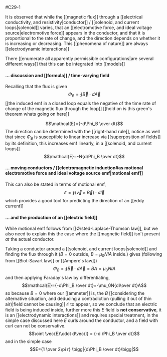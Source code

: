 #C29-1 

It is observed that while the [[magnetic flux]] through a [[electrical conductivity, and resistivity|conductor]] / [[solenoid, and current loops|solenoid]] varies, that an [[electromotive force, and ideal voltage source|electromotive force]] appears in the conductor, and that it is proportional to the rate of change, and the direction depends on whether it is increasing or decreasing. This [[phenomena of nature]] are always [[electrodynamic interactions]]

There [[enumerate all apparently permissible configurations|are several different ways]] that this can be integrated into [[models]]

#### ... discussion and [[formula]] / time-varying field
Recalling that the flux is given $$\Phi_B = \oint \vec{B}\cdot d\vec{A}$$
[[the induced emf in a closed loop equals the negative of the time rate of change of the magnetic flux through the loop]] [[hold on is this green's theorem whats going on here]]

$$\mathcal{E}={-d\Phi_B \over dt}$$
The direction can be determined with the [[right-hand rule]], notice as well that since $\Phi_B$ is susceptible to linear increase via [[superposition of fields]] by its definition, this increases emf linearly, in a [[solenoid, and current loops]]
$$\mathcal{E}=-N{d\Phi_B \over dt}$$

#### ... moving conductors / [[electromagnetic induction#as motional electromotive force and ideal voltage source emf|motional emf]]
This can also be stated in terms of motional emf, $$\mathcal{E}=\oint(\vec{v}\times\vec{B})\cdot d\vec{l}$$ which provides a good tool for predicting the direction of an [[eddy current]]

#### ... and the production of an [[electric field]]
While motional emf follows from [[Ørsted-Laplace-Thomson law]], but we also need to explain this the case where the [[magnetic field]] isn't present *at* the actual conductor.

Taking a conductor around a [[solenoid, and current loops|solenoid]] and finding the flux through it ($B=0$ outside, $B=\mu_0NIA$ inside.) gives (following from [[Biot-Savart law]] or [[Ampere's law]]) $$\Phi_B= \oint \vec{B}\cdot d\vec{A}=BA=\mu_0NIA$$and then applying Faraday's law by differentiating, $$\mathcal{E}={-d\Phi_B \over dt}=-\mu_0N{dI\over dt}A$$ so because $B=0$ where our [[ammeter]] is, the $B$ [[considering the alternative situation, and deducing a contradiction (pulling it out of thin air)|field cannot be causing]] $\mathcal{E}$ to appear, so we conclude that an electric field is being induced inside, further more this $E$ field is **not conservative**, it is an [[electrodynamic interactions]] and requires special treatment, in the simple case discussed here $E$ curls around the conductor, and a field with curl can not be conservative. $$\oint \vec{E}\cdot d\vec{l} = {-d \Phi_B \over dt}$$ and in the simple case $$E={1 \over 2\pi r} \bigg|{d\Phi_B \over dt}\bigg|$$
